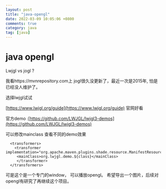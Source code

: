 ```yaml
---
layout: post
title: "java-opengl"
date: 2022-03-09 10:05:06 +0800
comments: true
category: java
tag: [java]
---
```




#  java opengl

Lwjgl  vs jogl ?



我看https://mvnrepository.com上 jogl很久没更新了，最近一次是2015年, 怕是已经没人维护了。

选择lwjgl试试



[https://www.lwjgl.org/guide](https://www.lwjgl.org/guide) 官网好看



官方demo :[https://github.com/LWJGL/lwjgl3-demos](https://github.com/LWJGL/lwjgl3-demos)


可以修改mainclass 查看不同的demo效果
```
  <transformers>
	<transformer implementation="org.apache.maven.plugins.shade.resource.ManifestResourceTransformer">
     <mainClass>org.lwjgl.demo.${class}</mainClass>
     </transformer>
  </transformers>
```

可是这个是一个专门的window， 可以播放opengl。 希望导出一个图片，后续对opengl有研究了再继续这个项目。

